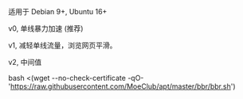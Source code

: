 适用于 Debian 9+, Ubuntu 16+

v0, 单线暴力加速 (推荐)

v1, 减轻单线流量，浏览网页平滑。

v2, 中间值

bash <(wget --no-check-certificate -qO- 'https://raw.githubusercontent.com/MoeClub/apt/master/bbr/bbr.sh')
